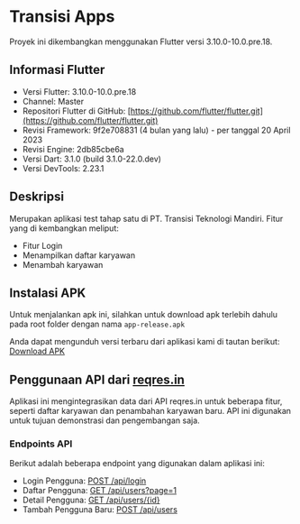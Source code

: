 
# Transisi Apps

Proyek ini dikembangkan menggunakan Flutter versi 3.10.0-10.0.pre.18.

## Informasi Flutter
- Versi Flutter: 3.10.0-10.0.pre.18
- Channel: Master
- Repositori Flutter di GitHub: [https://github.com/flutter/flutter.git](https://github.com/flutter/flutter.git)
- Revisi Framework: 9f2e708831 (4 bulan yang lalu) - per tanggal 20 April 2023
- Revisi Engine: 2db85cbe6a
- Versi Dart: 3.1.0 (build 3.1.0-22.0.dev)
- Versi DevTools: 2.23.1

## Deskripsi

Merupakan aplikasi test tahap satu di PT. Transisi Teknologi Mandiri. Fitur yang di kembangkan meliput:
- Fitur Login
- Menampilkan daftar karyawan
- Menambah karyawan

## Instalasi APK

Untuk menjalankan apk ini, silahkan untuk download apk terlebih dahulu pada root folder dengan nama ```app-release.apk```

Anda dapat mengunduh versi terbaru dari aplikasi kami di tautan berikut: [Download APK](https://github.com/muhammadrilo17/transisi/raw/main/app-release.apk)

## Penggunaan API dari [reqres.in](https://reqres.in/)

Aplikasi ini mengintegrasikan data dari API reqres.in untuk beberapa fitur, seperti daftar karyawan dan penambahan karyawan baru. API ini digunakan untuk tujuan demonstrasi dan pengembangan saja.

### Endpoints API

Berikut adalah beberapa endpoint yang digunakan dalam aplikasi ini:

- Login Pengguna: [POST /api/login](https://reqres.in/api/login)
- Daftar Pengguna: [GET /api/users?page=1](https://reqres.in/api/users)
- Detail Pengguna: [GET /api/users/{id}](https://reqres.in/api/users/{id})
- Tambah Pengguna Baru: [POST /api/users](https://reqres.in/api/users)

